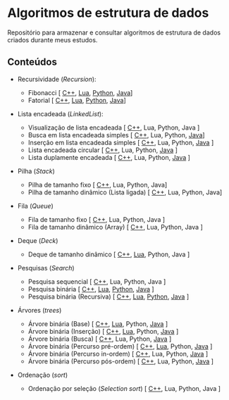 # Algoritmos de estrutura de dados

Repositório para armazenar e consultar algoritmos de estrutura de dados criados durante meus estudos.

## Conteúdos

<!--
Seção importante para o entendimento geral das estruturas de dados
- Tipos abstratos de dados (ADTs)
-->

- Recursividade (*Recursion*):
    - Fibonacci [ [C++](src/recursion/cpp/1_fibonacci.cpp), [Lua](src/recursion/lua/1_fibonacci.lua), [Python](src/recursion/python/1_fibonacci.py), [Java](src/recursion/java/algorithm)]
    - Fatorial [ [C++](src/recursion/cpp/2_factorial.cpp), [Lua](src/recursion/lua/2_factorial.lua), [Python](src/recursion/python/2_factorial.py), [Java](src/recursion/java/algorithm)]

- Lista encadeada (*LinkedList*):
  - Visualização de lista encadeada [ [C++](src/recursion/cpp/3_show_linkedlist.cpp), Lua, Python, Java ]
  - Busca em lista encadeada simples [ [C++](src/linkedlist/cpp/search.cpp), Lua, Python, [Java](src/linkedlist/java/Search.java)]
  - Inserção em lista encadeada simples [ [C++](src/linkedlist/cpp/insert.cpp), Lua, Python, [Java](src/linkedlist/java/Insert.java) ]
  - Lista encadeada circular [ [C++](src/linkedlist/cpp/circular.cpp), Lua, Python, [Java](src/linkedlist/java/Circle.java) ]
  - Lista duplamente encadeada [ [C++](src/linkedlist/cpp/doublechained.cpp), Lua, Python, [Java](src/linkedlist/java/DoubleLinkedList.java) ]

- Pilha (*Stack*)
    - Pilha de tamanho fixo [ [C++](src/stack/cpp/text.cpp), Lua, Python, Java]
    - Pilha de tamanho dinâmico (Lista ligada) [ [C++](src/stack/cpp/dynamictext.cpp), Lua, Python, Java]

- Fila (*Queue*)
  - Fila de tamanho fixo [ [C++](src/queue/cpp/textqueue.cpp), Lua, Python, Java ]
  - Fila de tamanho dinâmico (Array) [ [C++](src/queue/cpp/growth.cpp), Lua, Python, Java ]
  <!--Fila de tamanho dinâmico (LinkedList) -->

- Deque (*Deck*)
  - Deque de tamanho dinâmico [ [C++](src/deck/cpp/growing.cpp), [Lua](src/deck/lua/usedeck.lua), Python, Java ]

- Pesquisas (*Search*)
  - Pesquisa sequencial [ [C++](src/sequential-search/cpp/sequential.cpp), Lua, Python, Java ]
  - Pesquisa binária [ [C++](/src/binary-search/cpp/bsearch.cpp), [Lua](/src/binary-search/lua/bsearch.lua), [Python](src/binary-search/python/interative.py), [Java](src/binary-search/java/MainIterative.java) ]
  - Pesquisa binária (Recursiva) [ [C++](/src/binary-search/cpp/rbsearch.cpp), [Lua](/src/binary-search/lua/rbsearch.lua), [Python](src/binary-search/python/recursive.py), [Java](src/binary-search/java/MainRecursive.java) ]

- Árvores (*trees*)
  - Árvore binária (Base) [ [C++](src/binary-tree/cpp/initialgarden.cpp), [Lua](src/binary-tree/lua/forest.lua), Python, [Java](src/binary-tree/java/BinaryTree.java) ]
  - Árvore binária (Inserção) [ [C++](src/binary-tree/cpp/insert.cpp), [Lua](src/binary-tree/lua/useforest.lua), Python, [Java](src/binary-tree/java/Base.java) ]
  - Árvore binária (Busca) [ [C++](src/binary-tree/cpp/search.cpp), Lua, Python, [Java](src/binary-tree/java/Search.java) ]
  - Árvore binária (Percurso pré-ordem) [ [C++](src/binary-tree/cpp/depthfirst.cpp), [Lua](src/binary-tree/lua/useforest.lua), Python, [Java](src/binary-tree/java/VisualizeTree.java) ]
  - Árvore binária (Percurso in-ordem) [ [C++](src/binary-tree/cpp/polish.cpp), Lua, Python, [Java](src/binary-tree/java/VisualizeTree.java) ]
  - Árvore binária (Percurso pós-ordem) [ [C++](src/binary-tree/cpp/endis.cpp), Lua, Python, [Java](src/binary-tree/java/VisualizeTree.java) ]

- Ordenação (*sort*)
    - Ordenação por seleção (*Selection sort*) [ [C++](src/sort/cpp/selection_sort.cpp), Lua, Python, Java ]

  <!-- - Árvore binária (Busca) [ [C++](src/binary-tree/cpp/sequential.cpp), Lua, Python, Java ] -->

<!-- 
- Filas

- Deck
-->

<!-- 
- 1° - Recursividade [[C++](src/recursion/cpp), [Lua](src/recursion/lua), [Python](src/recursion/python), [Java](/src/recursion/java)] ;
- 2° - Lista encadeada;
- 3° - Pilha;
- 4° - Filas;
- 5° - Deck;
- 6° - Algoritmos de busca
  - Inserção;
  - Método de seleção;
- 7° - Mergesort;
- 8° - Algoritmos de 'força bruta';
  - Enumeração;
  - Permutação;
- 9° - Algoritmos de busca de palavras;
- 10° - Busca binária;
- 11° - Árvore binária;
- 12° - Teoria dos grafos.
-->
